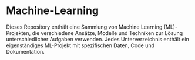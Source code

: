 # Machine-Learning
Dieses Repository enthält eine Sammlung von Machine Learning (ML)-Projekten, die verschiedene Ansätze, Modelle und Techniken zur Lösung unterschiedlicher Aufgaben verwenden. Jedes Unterverzeichnis enthält ein eigenständiges ML-Projekt mit spezifischen Daten, Code und Dokumentation.

